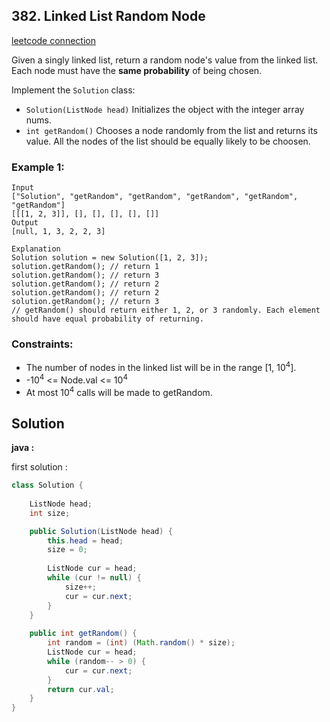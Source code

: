 ## 382. Linked List Random Node

[leetcode connection](https://leetcode.com/problems/linked-list-random-node/)

Given a singly linked list, return a random node's value from the linked list. Each node must have the **same probability** of being chosen.

Implement the `Solution` class:

* `Solution(ListNode head)` Initializes the object with the integer array nums.
* `int getRandom()` Chooses a node randomly from the list and returns its value. All the nodes of the list should be equally likely to be choosen.
 
### Example 1:
```
Input
["Solution", "getRandom", "getRandom", "getRandom", "getRandom", "getRandom"]
[[[1, 2, 3]], [], [], [], [], []]
Output
[null, 1, 3, 2, 2, 3]

Explanation
Solution solution = new Solution([1, 2, 3]);
solution.getRandom(); // return 1
solution.getRandom(); // return 3
solution.getRandom(); // return 2
solution.getRandom(); // return 2
solution.getRandom(); // return 3
// getRandom() should return either 1, 2, or 3 randomly. Each element should have equal probability of returning.
```

### Constraints:

* The number of nodes in the linked list will be in the range [1, 10<sup>4</sup>].
* -10<sup>4</sup> <= Node.val <= 10<sup>4</sup>
* At most 10<sup>4</sup> calls will be made to getRandom.

## Solution

**java :**

first solution :
```java
class Solution {
    
    ListNode head;
    int size;

    public Solution(ListNode head) {
        this.head = head;
        size = 0;
        
        ListNode cur = head;
        while (cur != null) {
            size++;
            cur = cur.next;
        }
    }
    
    public int getRandom() {
        int random = (int) (Math.random() * size);
        ListNode cur = head;
        while (random-- > 0) {
            cur = cur.next;
        }
        return cur.val;
    }
}
```